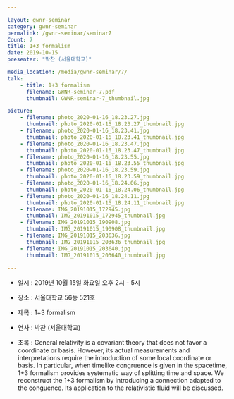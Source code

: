 ```yaml
---

layout: gwnr-seminar
category: gwnr-seminar
permalink: /gwnr-seminar/seminar7
Count: 7
title: 1+3 formalism
date: 2019-10-15
presenter: "박찬 (서울대학교)"

media_location: /media/gwnr-seminar/7/
talk: 
    - title: 1+3 formalism
      filename: GWNR-seminar-7.pdf
      thumbnail: GWNR-seminar-7_thumbnail.jpg

picture:
    - filename: photo_2020-01-16_18.23.27.jpg
      thumbnail: photo_2020-01-16_18.23.27_thumbnail.jpg
    - filename: photo_2020-01-16_18.23.41.jpg
      thumbnail: photo_2020-01-16_18.23.41_thumbnail.jpg
    - filename: photo_2020-01-16_18.23.47.jpg
      thumbnail: photo_2020-01-16_18.23.47_thumbnail.jpg
    - filename: photo_2020-01-16_18.23.55.jpg
      thumbnail: photo_2020-01-16_18.23.55_thumbnail.jpg
    - filename: photo_2020-01-16_18.23.59.jpg
      thumbnail: photo_2020-01-16_18.23.59_thumbnail.jpg
    - filename: photo_2020-01-16_18.24.06.jpg
      thumbnail: photo_2020-01-16_18.24.06_thumbnail.jpg
    - filename: photo_2020-01-16_18.24.11.jpg
      thumbnail: photo_2020-01-16_18.24.11_thumbnail.jpg
    - filename: IMG_20191015_172945.jpg
      thumbnail: IMG_20191015_172945_thumbnail.jpg
    - filename: IMG_20191015_190908.jpg
      thumbnail: IMG_20191015_190908_thumbnail.jpg
    - filename: IMG_20191015_203636.jpg
      thumbnail: IMG_20191015_203636_thumbnail.jpg
    - filename: IMG_20191015_203640.jpg
      thumbnail: IMG_20191015_203640_thumbnail.jpg
    
---
```


* 일시 : 2019년 10월 15일 화요일 오후 2시 - 5시

* 장소 : 서울대학교 56동 521호

* 제목 : 1+3 formalism

* 연사 : 박찬 (서울대학교)

* 초록 : General relativity is a covariant theory that does not favor a coordinate or basis. However, its actual measurements and interpretations require the introduction of some local coordinate or basis. In particular, when timelike congruence is given in the spacetime, 1+3 formalism provides systematic way of splitting time and space. We reconstruct the 1+3 formalism by introducing a connection adapted to the conguence. Its application to the relativistic fluid will be discussed.
